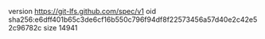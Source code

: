 version https://git-lfs.github.com/spec/v1
oid sha256:e6dff401b65c3de6cf16b550c796f94df8f22573456a57d40e2c42e52c96782c
size 14941
